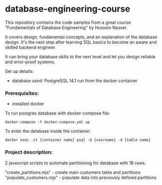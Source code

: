# database-engineering-course

This repository contains the code samples from a great course 
"Fundamentals of Database Engineering" by Hussein Nasser.

It covers design, fundamental concepts, and an explanation of the database design.
It's the next step after learning SQL basics to become an aware and 
skilled backend engineer.

It can bring your database skills to the next level and let you design reliable and error-proof systems.

Set up details:
- database used: PostgreSQL 14.1 run from the docker container

### Prerequisites:
- installed docker

To run postgres database with docker-compose file:
```
docker-compose -f docker-compose.yml up
```

To enter the database inside the container:

```
docker exec -it {container name} psql -U {username} -d {table name}
```


### Project description:

2 javascript scripts to automate partitioning for database with 1B rows.

"create_partitions.mjs" - create main customers table and partitions
"populate_customers.mjs" - populate data into previously defined partitions


